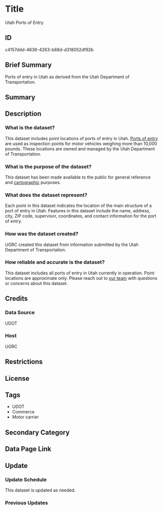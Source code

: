 # Title

Utah Ports of Entry

## ID

c4157ddd-4636-4263-b88d-d318052df92b

## Brief Summary

Ports of entry in Utah as derived from the Utah Department of Transportation.

## Summary

## Description

### What is the dataset?

This dataset includes point locations of ports of entry in Utah. [Ports of entry](https://trucksmart.udot.utah.gov/commercial-drivers/ports-of-entry/) are used as inspection points for motor vehicles weighing more than 10,000 pounds. These locations are owned and managed by the Utah Department of Transportation.

### What is the purpose of the dataset?

This dataset has been made available to the public for general reference and [cartographic](https://udot.utah.gov/connect/wp-content/uploads/sites/50/2019/11/port-of-entry-locations-1.pdf) purposes.

### What does the dataset represent?

Each point in this dataset indicates the location of the main structure of a port of entry in Utah. Features in this dataset include the name, address, city, ZIP code, supervisor, coordinates, and contact information for the port of entry.

### How was the dataset created?

UGRC created this dataset from information submitted by the Utah Department of Transportation.

<!--- Is this correct? Do we know how this dataset was created? --->

### How reliable and accurate is the dataset?

This dataset includes all ports of entry in Utah currently in operation. Point locations are approximate only. Please reach out to [our team](https://gis.utah.gov/contact/) with questions or concerns about this dataset.

## Credits

### Data Source

UDOT

### Host

UGRC

## Restrictions

## License

## Tags

- UDOT
- Commerce
- Motor carrier

## Secondary Category

## Data Page Link

## Update

### Update Schedule

This dataset is updated as needed.

### Previous Updates
